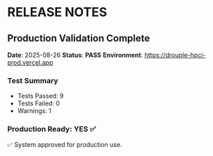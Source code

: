 # RELEASE NOTES

## Production Validation Complete
**Date**: 2025-08-26
**Status**: **PASS**
**Environment**: https://drouple-hpci-prod.vercel.app

### Test Summary
- Tests Passed: 9
- Tests Failed: 0  
- Warnings: 1

### Production Ready: YES ✅

✅ System approved for production use.